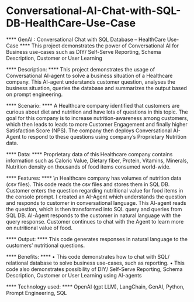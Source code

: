 # Conversational-AI-Chat-with-SQL-DB-HealthCare-Use-Case

**** GenAI : Conversational Chat with SQL Database – HealthCare Use-Case **** 
This project demonstrates the power of Conversational AI for Business use-cases such as DIY/ Self-Serve Reporting, Schema Description, Customer or User Learning

**** Description: **** 
This project demonstrates the usage of Conversational AI-agent to solve a business situation of a Healthcare company. This AI-agent understands customer question, analyses the business situation, queries the database and summarizes the output based on prompt engineering. 

**** Scenario: **** 
A Healthcare company identified that customers are curious about diet and nutrition and have lots of questions in this topic. The goal for this company is to increase nutrition-awareness among customers, which then leads to leads to more Customer Engagement and finally higher Satisfaction Score (NPS). The company then deploys Conversational AI-Agent to respond to these questions using company’s Proprietary Nutrition data.

**** Data: **** 
Proprietary data of this Healthcare company contains information such as Caloric Value, Dietary fiber, Protein, Vitamins, Minerals, Nutrition density on thousands of food items consumed world-wide.

**** Features: **** \n
Healthcare company has volumes of nutrition data (csv files).
This code reads the csv files and stores them in SQL DB.
Customer enters the question regarding nutritional value for food items in the console prompt.
I created an AI-Agent which understands the question and responds to customer in conversational language.
This AI-agent reads the question, which is then transformed into SQL query and queries from SQL DB.
AI-Agent responds to the customer in natural language with the query response. 
Customer continues to chat with the Agent to learn more on nutritional value of food.

**** Output: **** 
This code generates responses in natural language to the customers’ nutritional questions.

**** Benefits: **** 
•	This code demonstrates how to chat with SQL/ relational database to solve business use-cases, such as reporting. 
•	This code also demonstrates possibility of DIY/ Self-Serve Reporting, Schema Description, Customer or User Learning using AI-agents

**** Technology used: **** 
OpenAI (gpt LLM), LangChain, GenAI, Python, Prompt Engineering, SQL
